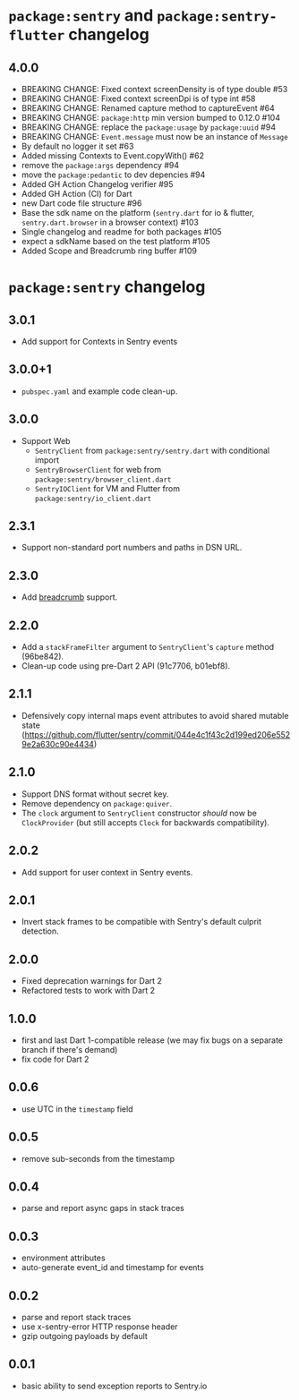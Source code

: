 # `package:sentry` and `package:sentry-flutter` changelog

## 4.0.0

- BREAKING CHANGE: Fixed context screenDensity is of type double #53
- BREAKING CHANGE: Fixed context screenDpi is of type int #58
- BREAKING CHANGE: Renamed capture method to captureEvent #64
- BREAKING CHANGE: `package:http` min version bumped to 0.12.0 #104
- BREAKING CHANGE: replace the `package:usage` by `package:uuid` #94
- BREAKING CHANGE: `Event.message` must now be an instance of `Message`
- By default no logger it set #63
- Added missing Contexts to Event.copyWith() #62 
- remove the `package:args` dependency #94
- move the `package:pedantic` to dev depencies #94
- Added GH Action Changelog verifier #95
- Added GH Action (CI) for Dart
- new Dart code file structure #96 
- Base the sdk name on the platform (`sentry.dart` for io & flutter, `sentry.dart.browser` in a browser context) #103 
- Single changelog and readme for both packages #105
- expect a sdkName based on the test platform #105
- Added Scope and Breadcrumb ring buffer #109

# `package:sentry` changelog

## 3.0.1

- Add support for Contexts in Sentry events

## 3.0.0+1

- `pubspec.yaml` and example code clean-up.

## 3.0.0

- Support Web
  - `SentryClient` from `package:sentry/sentry.dart` with conditional import
  - `SentryBrowserClient` for web from `package:sentry/browser_client.dart`
  - `SentryIOClient` for VM and Flutter from `package:sentry/io_client.dart`

## 2.3.1

- Support non-standard port numbers and paths in DSN URL.

## 2.3.0

- Add [breadcrumb](https://docs.sentry.io/development/sdk-dev/event-payloads/breadcrumbs/) support.

## 2.2.0

- Add a `stackFrameFilter` argument to `SentryClient`'s `capture` method (96be842).
- Clean-up code using pre-Dart 2 API (91c7706, b01ebf8).

## 2.1.1

- Defensively copy internal maps event attributes to
  avoid shared mutable state (https://github.com/flutter/sentry/commit/044e4c1f43c2d199ed206e5529e2a630c90e4434)

## 2.1.0

- Support DNS format without secret key.
- Remove dependency on `package:quiver`.
- The `clock` argument to `SentryClient` constructor _should_ now be
  `ClockProvider` (but still accepts `Clock` for backwards compatibility).

## 2.0.2

- Add support for user context in Sentry events.

## 2.0.1

- Invert stack frames to be compatible with Sentry's default culprit detection.

## 2.0.0

- Fixed deprecation warnings for Dart 2
- Refactored tests to work with Dart 2

## 1.0.0

- first and last Dart 1-compatible release (we may fix bugs on a separate branch if there's demand)
- fix code for Dart 2

## 0.0.6

- use UTC in the `timestamp` field

## 0.0.5

- remove sub-seconds from the timestamp

## 0.0.4

- parse and report async gaps in stack traces

## 0.0.3

- environment attributes
- auto-generate event_id and timestamp for events

## 0.0.2

- parse and report stack traces
- use x-sentry-error HTTP response header
- gzip outgoing payloads by default

## 0.0.1

- basic ability to send exception reports to Sentry.io

